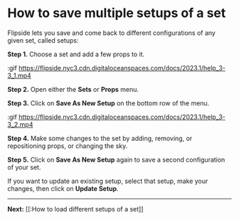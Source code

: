 # How to save multiple setups of a set

Flipside lets you save and come back to different configurations of any given set, called setups:

**Step 1.** Choose a set and add a few props to it.

:gif https://flipside.nyc3.cdn.digitaloceanspaces.com/docs/2023.1/help_3-3_1.mp4

**Step 2.** Open either the **Sets** or **Props** menu.

**Step 3.** Click on **Save As New Setup** on the bottom row of the menu.

:gif https://flipside.nyc3.cdn.digitaloceanspaces.com/docs/2023.1/help_3-3_2.mp4

**Step 4.** Make some changes to the set by adding, removing, or repositioning props, or changing the sky.

**Step 5.** Click on **Save As New Setup** again to save a second configuration of your set.  

If you want to update an existing setup, select that setup, make your changes, then click on **Update Setup**.

---

**Next:** [[:How to load different setups of a set]]
